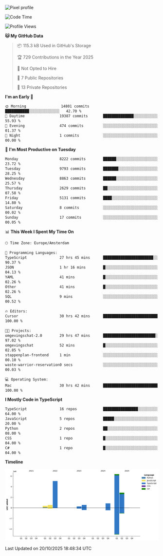 ![Pixel profile](https://pixel-profile.vercel.app/api/github-stats?username=Atchferox&screen_effect=true&theme=rainbow
)


<!--START_SECTION:waka-->
![Code Time](http://img.shields.io/badge/Code%20Time-848%20hrs%2028%20mins-blue)

![Profile Views](http://img.shields.io/badge/Profile%20Views-0-blue)

**🐱 My GitHub Data** 

> 📦 115.3 kB Used in GitHub's Storage 
 > 
> 🏆 729 Contributions in the Year 2025
 > 
> 🚫 Not Opted to Hire
 > 
> 📜 7 Public Repositories 
 > 
> 🔑 13 Private Repositories 
 > 
**I'm an Early 🐤** 

```text
🌞 Morning                14801 commits       ███████████░░░░░░░░░░░░░░   42.70 % 
🌆 Daytime                19387 commits       ██████████████░░░░░░░░░░░   55.93 % 
🌃 Evening                474 commits         ░░░░░░░░░░░░░░░░░░░░░░░░░   01.37 % 
🌙 Night                  1 commits           ░░░░░░░░░░░░░░░░░░░░░░░░░   00.00 % 
```
📅 **I'm Most Productive on Tuesday** 

```text
Monday                   8222 commits        ██████░░░░░░░░░░░░░░░░░░░   23.72 % 
Tuesday                  9793 commits        ███████░░░░░░░░░░░░░░░░░░   28.25 % 
Wednesday                8863 commits        ██████░░░░░░░░░░░░░░░░░░░   25.57 % 
Thursday                 2629 commits        ██░░░░░░░░░░░░░░░░░░░░░░░   07.58 % 
Friday                   5131 commits        ████░░░░░░░░░░░░░░░░░░░░░   14.80 % 
Saturday                 8 commits           ░░░░░░░░░░░░░░░░░░░░░░░░░   00.02 % 
Sunday                   17 commits          ░░░░░░░░░░░░░░░░░░░░░░░░░   00.05 % 
```


📊 **This Week I Spent My Time On** 

```text
🕑︎ Time Zone: Europe/Amsterdam

💬 Programming Languages: 
TypeScript               27 hrs 45 mins      ███████████████████████░░   90.37 % 
JSON                     1 hr 16 mins        █░░░░░░░░░░░░░░░░░░░░░░░░   04.13 % 
YAML                     41 mins             █░░░░░░░░░░░░░░░░░░░░░░░░   02.26 % 
Other                    41 mins             █░░░░░░░░░░░░░░░░░░░░░░░░   02.26 % 
SQL                      9 mins              ░░░░░░░░░░░░░░░░░░░░░░░░░   00.52 % 

🔥 Editors: 
Cursor                   30 hrs 42 mins      █████████████████████████   100.00 % 

🐱‍💻 Projects: 
omgevingschat-2.0        29 hrs 47 mins      ████████████████████████░   97.02 % 
omgevingschat            52 mins             █░░░░░░░░░░░░░░░░░░░░░░░░   02.85 % 
stappenplan-frontend     1 min               ░░░░░░░░░░░░░░░░░░░░░░░░░   00.10 % 
waste-warrior-reservation0 secs              ░░░░░░░░░░░░░░░░░░░░░░░░░   00.03 % 

💻 Operating System: 
Mac                      30 hrs 42 mins      █████████████████████████   100.00 % 
```

**I Mostly Code in TypeScript** 

```text
TypeScript               16 repos            ████████████████░░░░░░░░░   64.00 % 
JavaScript               5 repos             █████░░░░░░░░░░░░░░░░░░░░   20.00 % 
Python                   2 repos             ██░░░░░░░░░░░░░░░░░░░░░░░   08.00 % 
CSS                      1 repo              █░░░░░░░░░░░░░░░░░░░░░░░░   04.00 % 
C#                       1 repo              █░░░░░░░░░░░░░░░░░░░░░░░░   04.00 % 
```



**Timeline**

![Lines of Code chart](https://raw.githubusercontent.com/Atchferox/Atchferox/main/assets/bar_graph.png)


 Last Updated on 20/10/2025 18:48:34 UTC
<!--END_SECTION:waka-->
